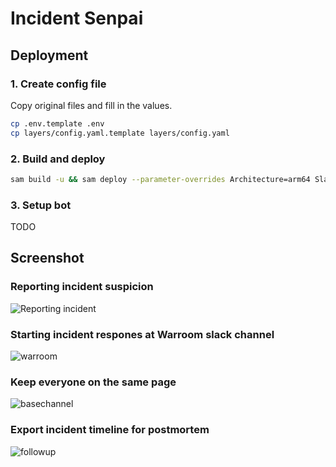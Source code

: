 # Incident Senpai

## Deployment

### 1. Create config file

Copy original files and fill in the values.

```bash
cp .env.template .env
cp layers/config.yaml.template layers/config.yaml
```

### 2. Build and deploy

```bash
sam build -u && sam deploy --parameter-overrides Architecture=arm64 SlackBotToken=$SLACK_BOT_TOKEN SlackSigningSecret=$SLACK_SIGNING_SECRET
```

### 3. Setup bot
TODO

## Screenshot

### Reporting incident suspicion
![Reporting incident](https://github.com/todokr/incident-senpai/assets/2328540/ea5fea7d-6e9b-4d88-a21f-f388729ea00d)

### Starting incident respones at Warroom slack channel
![warroom](https://github.com/todokr/incident-senpai/assets/2328540/5a02bf37-50e6-47e3-a1b4-5019ecbdbfe9)

### Keep everyone on the same page
![basechannel](https://github.com/todokr/incident-senpai/assets/2328540/4c8bb649-c29f-4fe3-a61b-b114ef650a08)

### Export incident timeline for postmortem
![followup](https://github.com/todokr/incident-senpai/assets/2328540/0668f9a9-cbc1-4950-8935-084f4293a53b)


